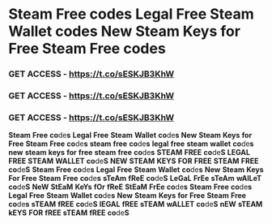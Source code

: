 # <strong>Steam</strong> <strong>Free</strong> <strong>co</strong>de<strong>s</strong> <strong>Legal</strong> <strong>Free</strong> <strong>Steam</strong> <strong>Wallet</strong> <strong>co</strong>de<strong>s</strong> <strong>New</strong> <strong>Steam</strong> <strong>Keys</strong> <strong>for</strong> <strong>Free</strong> <strong>Steam</strong> <strong>Free</strong> <strong>co</strong>de<strong>s</strong>

### <strong>GET</strong> <strong>ACCESS</strong> <strong>-</strong> <strong>https://t.co/sESKJB3KhW</strong>

### <strong>GET</strong> <strong>ACCESS</strong> <strong>-</strong> <strong>https://t.co/sESKJB3KhW</strong>

### <strong>GET</strong> <strong>ACCESS</strong> <strong>-</strong> <strong>https://t.co/sESKJB3KhW</strong>

<strong>Steam</strong> <strong>Free</strong> <strong>co</strong>de<strong>s</strong> <strong>Legal</strong> <strong>Free</strong> <strong>Steam</strong> <strong>Wallet</strong> <strong>co</strong>de<strong>s</strong> <strong>New</strong> <strong>Steam</strong> <strong>Keys</strong> <strong>for</strong> <strong>Free</strong> <strong>Steam</strong> <strong>Free</strong> <strong>co</strong>de<strong>s</strong> <strong>steam</strong> <strong>free</strong> <strong>co</strong>de<strong>s</strong> <strong>legal</strong> <strong>free</strong> <strong>steam</strong> <strong>wallet</strong> <strong>co</strong>de<strong>s</strong> <strong>new</strong> <strong>steam</strong> <strong>keys</strong> <strong>for</strong> <strong>free</strong> <strong>steam</strong> <strong>free</strong> <strong>co</strong>de<strong>s</strong> <strong>STEAM</strong> <strong>FREE</strong> <strong>co</strong>de<strong>S</strong> <strong>LEGAL</strong> <strong>FREE</strong> <strong>STEAM</strong> <strong>WALLET</strong> <strong>co</strong>de<strong>S</strong> <strong>NEW</strong> <strong>STEAM</strong> <strong>KEYS</strong> <strong>FOR</strong> <strong>FREE</strong> <strong>STEAM</strong> <strong>FREE</strong> <strong>co</strong>de<strong>S</strong> <strong>Steam</strong> <strong>Free</strong> <strong>co</strong>de<strong>s</strong> <strong>Legal</strong> <strong>Free</strong> <strong>Steam</strong> <strong>Wallet</strong> <strong>co</strong>de<strong>s</strong> <strong>New</strong> <strong>Steam</strong> <strong>Keys</strong> <strong>For</strong> <strong>Free</strong> <strong>Steam</strong> <strong>Free</strong> <strong>co</strong>de<strong>s</strong> <strong>sTeAm</strong> <strong>fReE</strong> <strong>co</strong>de<strong>S</strong> <strong>LeGaL</strong> <strong>FrEe</strong> <strong>sTeAm</strong> <strong>wAlLeT</strong> <strong>co</strong>de<strong>S</strong> <strong>NeW</strong> <strong>StEaM</strong> <strong>KeYs</strong> <strong>fOr</strong> <strong>fReE</strong> <strong>StEaM</strong> <strong>FrEe</strong> <strong>co</strong>de<strong>s</strong> <strong>Steam</strong> <strong>Free</strong> <strong>co</strong>de<strong>s</strong> <strong>Legal</strong> <strong>Free</strong> <strong>Steam</strong> <strong>Wallet</strong> <strong>co</strong>de<strong>s</strong> <strong>New</strong> <strong>Steam</strong> <strong>Keys</strong> <strong>for</strong> <strong>Free</strong> <strong>Steam</strong> <strong>Free</strong> <strong>co</strong>de<strong>s</strong> <strong>sTEAM</strong> <strong>fREE</strong> <strong>co</strong>de<strong>S</strong> <strong>lEGAL</strong> <strong>fREE</strong> <strong>sTEAM</strong> <strong>wALLET</strong> <strong>co</strong>de<strong>S</strong> <strong>nEW</strong> <strong>sTEAM</strong> <strong>kEYS</strong> <strong>FOR</strong> <strong>fREE</strong> <strong>sTEAM</strong> <strong>fREE</strong> <strong>co</strong>de<strong>S</strong>